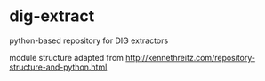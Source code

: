 dig-extract
===========

python-based repository for DIG extractors

module structure adapted from http://kennethreitz.com/repository-structure-and-python.html
